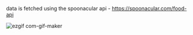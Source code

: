data is fetched using the spoonacular api - https://spoonacular.com/food-api

![ezgif com-gif-maker](https://user-images.githubusercontent.com/79333726/176269085-d7fb8f6b-77ee-4e3f-a7bd-9c494100479b.gif)

